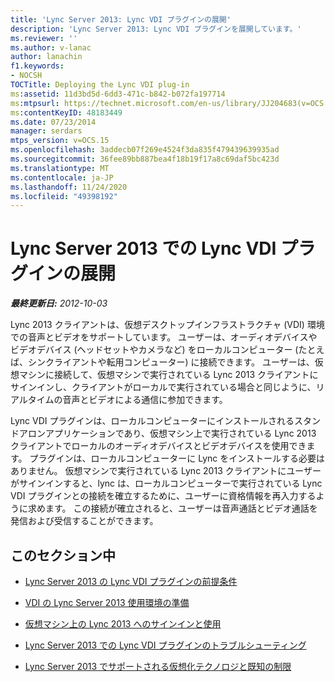 ```yaml
---
title: 'Lync Server 2013: Lync VDI プラグインの展開'
description: 'Lync Server 2013: Lync VDI プラグインを展開しています。'
ms.reviewer: ''
ms.author: v-lanac
author: lanachin
f1.keywords:
- NOCSH
TOCTitle: Deploying the Lync VDI plug-in
ms:assetid: 11d3bd5d-6dd3-471c-b842-b072fa197714
ms:mtpsurl: https://technet.microsoft.com/en-us/library/JJ204683(v=OCS.15)
ms:contentKeyID: 48183449
ms.date: 07/23/2014
manager: serdars
mtps_version: v=OCS.15
ms.openlocfilehash: 3addecb07f269e4524f3da835f479439639935ad
ms.sourcegitcommit: 36fee89bb887bea4f18b19f17a8c69daf5bc423d
ms.translationtype: MT
ms.contentlocale: ja-JP
ms.lasthandoff: 11/24/2020
ms.locfileid: "49398192"
---
```

# <a name="deploying-the-lync-vdi-plug-in-in-lync-server-2013"></a>Lync Server 2013 での Lync VDI プラグインの展開

<div data-xmlns="http://www.w3.org/1999/xhtml">

<div class="topic" data-xmlns="http://www.w3.org/1999/xhtml" data-msxsl="urn:schemas-microsoft-com:xslt" data-cs="https://msdn.microsoft.com/">

<div data-asp="https://msdn2.microsoft.com/asp">



</div>

<div id="mainSection">

<div id="mainBody">

<span> </span>

_**最終更新日:** 2012-10-03_

Lync 2013 クライアントは、仮想デスクトップインフラストラクチャ (VDI) 環境での音声とビデオをサポートしています。 ユーザーは、オーディオデバイスやビデオデバイス (ヘッドセットやカメラなど) をローカルコンピューター (たとえば、シンクライアントや転用コンピューター) に接続できます。 ユーザーは、仮想マシンに接続して、仮想マシンで実行されている Lync 2013 クライアントにサインインし、クライアントがローカルで実行されている場合と同じように、リアルタイムの音声とビデオによる通信に参加できます。

Lync VDI プラグインは、ローカルコンピューターにインストールされるスタンドアロンアプリケーションであり、仮想マシン上で実行されている Lync 2013 クライアントでローカルのオーディオデバイスとビデオデバイスを使用できます。 プラグインは、ローカルコンピューターに Lync をインストールする必要はありません。 仮想マシンで実行されている Lync 2013 クライアントにユーザーがサインインすると、lync は、ローカルコンピューターで実行されている Lync VDI プラグインとの接続を確立するために、ユーザーに資格情報を再入力するように求めます。 この接続が確立されると、ユーザーは音声通話とビデオ通話を発信および受信することができます。

<div>

## <a name="in-this-section"></a>このセクション中

  - [Lync Server 2013 の Lync VDI プラグインの前提条件](lync-server-2013-lync-vdi-plug-in-prerequisites.md)

  - [VDI の Lync Server 2013 使用環境の準備](lync-server-2013-preparing-your-environment-for-vdi.md)

  - [仮想マシン上の Lync 2013 へのサインインと使用](lync-server-2013-signing-in-and-using-lync-2013-on-the-virtual-machine.md)

  - [Lync Server 2013 での Lync VDI プラグインのトラブルシューティング](lync-server-2013-troubleshooting-the-lync-vdi-plug-in.md)

  - [Lync Server 2013 でサポートされる仮想化テクノロジと既知の制限](lync-server-2013-supported-virtualization-technologies-and-known-limitations.md)

</div>

</div>

<span> </span>

</div>

</div>

</div>

